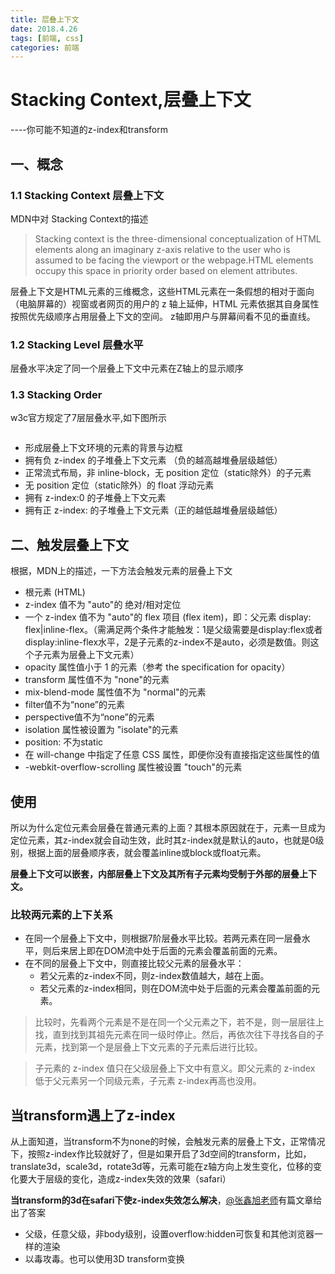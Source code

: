 ```yaml
---
title: 层叠上下文
date: 2018.4.26
tags: [前端, css]
categories: 前端
---
```


# Stacking Context,层叠上下文
----你可能不知道的z-index和transform
## 一、概念

### 1.1 Stacking Context 层叠上下文
MDN中对 Stacking Context的描述
> Stacking context is the three-dimensional conceptualization of HTML
elements along an imaginary z-axis relative to the user who is assumed
to be facing the viewport or the webpage.HTML elements occupy this
space in priority order based on element attributes.

层叠上下文是HTML元素的三维概念，这些HTML元素在一条假想的相对于面向（电脑屏幕的）视窗或者网页的用户的 z 轴上延伸，HTML 元素依据其自身属性按照优先级顺序占用层叠上下文的空间。
z轴即用户与屏幕间看不见的垂直线。

### 1.2 Stacking Level 层叠水平
层叠水平决定了同一个层叠上下文中元素在Z轴上的显示顺序

### 1.3 Stacking Order
w3c官方规定了7层层叠水平,如下图所示

<img src="img/stacking-order.png" alt="">

- 形成层叠上下文环境的元素的背景与边框
- 拥有负 z-index 的子堆叠上下文元素 （负的越高越堆叠层级越低）
- 正常流式布局，非 inline-block，无 position 定位（static除外）的子元素
- 无 position 定位（static除外）的 float 浮动元素
- 拥有 z-index:0 的子堆叠上下文元素
- 拥有正 z-index: 的子堆叠上下文元素（正的越低越堆叠层级越低）

## 二、触发层叠上下文
根据，MDN上的描述，一下方法会触发元素的层叠上下文
- 根元素 (HTML)
- z-index 值不为 "auto"的 绝对/相对定位
- 一个 z-index 值不为 "auto"的 flex 项目 (flex item)，即：父元素 display: flex|inline-flex。（需满足两个条件才能触发：1是父级需要是display:flex或者display:inline-flex水平，2是子元素的z-index不是auto，必须是数值。则这个子元素为层叠上下文元素）
- opacity 属性值小于 1 的元素（参考 the specification for opacity）
- transform 属性值不为 "none"的元素
- mix-blend-mode 属性值不为 "normal"的元素
- filter值不为“none”的元素
- perspective值不为“none”的元素
- isolation 属性被设置为 "isolate"的元素
- position: 不为static
- 在 will-change 中指定了任意 CSS 属性，即便你没有直接指定这些属性的值
- -webkit-overflow-scrolling 属性被设置 "touch"的元素


## 使用

所以为什么定位元素会层叠在普通元素的上面？其根本原因就在于，元素一旦成为定位元素，其z-index就会自动生效，此时其z-index就是默认的auto，也就是0级别，根据上面的层叠顺序表，就会覆盖inline或block或float元素。

**层叠上下文可以嵌套，内部层叠上下文及其所有子元素均受制于外部的层叠上下文。**

### 比较两元素的上下关系
- 在同一个层叠上下文中，则根据7阶层叠水平比较。若两元素在同一层叠水平，则后来居上即在DOM流中处于后面的元素会覆盖前面的元素。
- 在不同的层叠上下文中，则直接比较父元素的层叠水平：
    - 若父元素的z-index不同，则z-index数值越大，越在上面。
    - 若父元素的z-index相同，则在DOM流中处于后面的元素会覆盖前面的元素。



>比较时，先看两个元素是不是在同一个父元素之下，若不是，则一层层往上找，直到找到其祖先元素在同一级时停止。然后，再依次往下寻找各自的子元素，找到第一个是层叠上下文元素的子元素后进行比较。

>子元素的 z-index 值只在父级层叠上下文中有意义。即父元素的 z-index 低于父元素另一个同级元素，子元素 z-index再高也没用。

## 当transform遇上了z-index
从上面知道，当transform不为none的时候，会触发元素的层叠上下文，正常情况下，按照z-index作比较就好了，但是如果开启了3d空间的transform，比如，translate3d，scale3d，rotate3d等，元素可能在z轴方向上发生变化，位移的变化要大于层级的变化，造成z-index失效的效果（safari）

**当transform的3d在safari下使z-index失效怎么解决**，[@张鑫旭老师](https://www.cnblogs.com/reaf/p/5788781.html)有篇文章给出了答案

- 父级，任意父级，非body级别，设置overflow:hidden可恢复和其他浏览器一样的渲染
- 以毒攻毒。也可以使用3D transform变换
